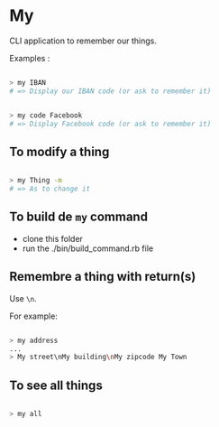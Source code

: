 # My

CLI application to remember our things.

Examples :

```bash

> my IBAN
# => Display our IBAN code (or ask to remember it)

```


```bash

> my code Facebook
# => Display Facebook code (or ask to remember it)

```

## To modify a thing

```bash

> my Thing -m
# => As to change it

```

## To build de `my` command

* clone this folder
* run the ./bin/build_command.rb file


## Remembre a thing with return(s)

Use `\n`.

For example:

```bash

> my address
...
> My street\nMy building\nMy zipcode My Town

```

## To see all things

```bash

> my all

```
